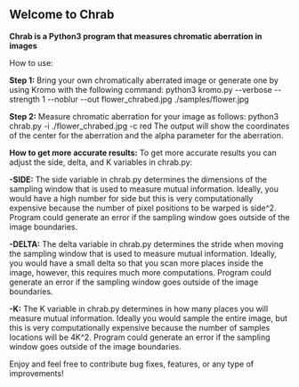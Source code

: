 

## Welcome to Chrab



**Chrab is a Python3 program that measures chromatic aberration in images**

How to use:

**Step 1:**
Bring your own chromatically aberrated image or generate one by using Kromo with the following command:
python3 kromo.py --verbose --strength 1 --noblur --out flower_chrabed.jpg ./samples/flower.jpg

**Step 2:**
Measure chromatic aberration for your image as follows:
python3 chrab.py -i ./flower_chrabed.jpg -c red
The output will show the coordinates of the center for the aberration and the alpha parameter
for the aberration.


**How to get more accurate results:**
To get more accurate results you can adjust the side, delta, and K variables in chrab.py:

**-SIDE:** The side variable in chrab.py determines the dimensions of the sampling window that is used to measure mutual information. Ideally,
you would have a high number for side but this is very computationally expensive because the number of pixel positions to be warped is side^2.
Program could generate an error if the sampling window goes outside of the image boundaries.

**-DELTA:** The delta variable in chrab.py determines the stride when moving the sampling window that is used to measure mutual information. Ideally,
you would have a small delta so that you scan more places inside the image, however, this requires much more computations.
Program could generate an error if the sampling window goes outside of the image boundaries.

**-K:** The K variable in chrab.py determines in how many places you will measure mutual information. Ideally you would sample the entire image,
but this is very computationally expensive because the number of samples locations will be 4K^2.
Program could generate an error if the sampling window goes outside of the image boundaries.

Enjoy and feel free to contribute bug fixes, features, or any type of improvements!
